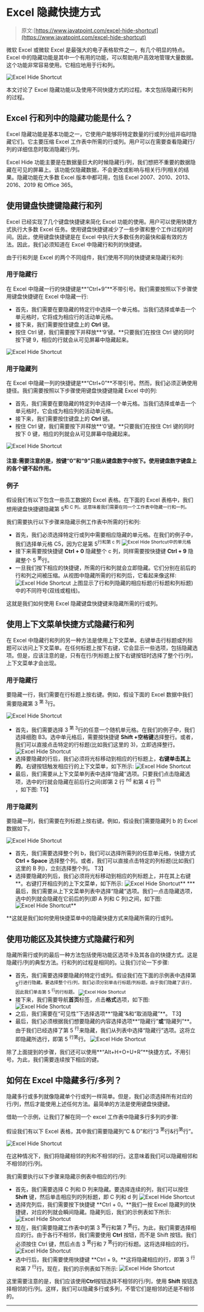 # Excel 隐藏快捷方式

> 原文:[https://www.javatpoint.com/excel-hide-shortcut](https://www.javatpoint.com/excel-hide-shortcut)

微软 Excel 或微软 Excel 是最强大的电子表格软件之一，有几个明显的特点。Excel 中的隐藏功能是其中一个有用的功能，可以帮助用户高效地管理大量数据。这个功能非常容易使用。它相应地用于行和列。

![Excel Hide Shortcut](../Images/4ae7618b8a695f12569c53af6c6265bd.png)

本文讨论了 Excel 隐藏功能以及使用不同快捷方式的过程。本文包括隐藏行和列的过程。

## Excel 行和列中的隐藏功能是什么？

Excel 隐藏功能是基本功能之一，它使用户能够将特定数量的行或列分组并临时隐藏它们。它主要压缩 Excel 工作表中所需的行或列。用户可以在需要查看隐藏行/列的详细信息时取消隐藏行/列。

Excel Hide 功能主要是在数据量巨大的时候隐藏行/列，我们想把不重要的数据隐藏在可见的屏幕上。该功能仅隐藏数据，不会更改或影响与相关行/列相关的结果。隐藏功能在大多数 Excel 版本中都可用，包括 Excel 2007、2010、2013、2016、2019 和 Office 365。

## 使用键盘快捷键隐藏行和列

Excel 已经实现了几个键盘快捷键来简化 Excel 功能的使用。用户可以使用快捷方式执行大多数 Excel 任务。使用键盘快捷键减少了一些步骤和整个工作过程的时间。因此，使用键盘快捷键是在 Excel 中执行大多数任务的最快和最有效的方法。因此，我们必须知道在 Excel 中隐藏行和列的快捷键。

由于行和列是 Excel 的两个不同组件，我们使用不同的快捷键来隐藏行和列:

### 用于隐藏行

在 Excel 中隐藏一行的快捷键是**“Ctrl+9”**不带引号。我们需要按照以下步骤使用键盘快捷键在 Excel 中隐藏一行:

*   首先，我们需要在要隐藏的特定行中选择一个单元格。当我们选择或单击一个单元格时，它将成为相应行的活动单元格。
*   接下来，我们需要按住键盘上的 **Ctrl** 键。
*   按住 Ctrl 键，我们需要按下并释放**‘9’键。**只要我们在按住 Ctrl 键的同时按下键 9，相应的行就会从可见屏幕中隐藏起来。

![Excel Hide Shortcut](../Images/e1a276d238a21ca53f83dba1fe84ff22.png)

### 用于隐藏列

在 Excel 中隐藏一列的快捷键是**“Ctrl+0”**不带引号。然而，我们必须正确使用捷径。我们需要按照以下步骤使用键盘快捷键隐藏 Excel 中的列:

*   首先，我们需要在要隐藏的特定列中选择一个单元格。当我们选择或单击一个单元格时，它会成为相应列的活动单元格。
*   接下来，我们需要按住键盘上的 **Ctrl** 键。
*   按住 Ctrl 键，我们需要按下并释放**‘0’键。**只要我们在按住 Ctrl 键的同时按下 0 键，相应的列就会从可见屏幕中隐藏起来。

![Excel Hide Shortcut](../Images/e7136d351a6f7f3215084792d1ccbfcb.png)

#### 注意:需要注意的是，按键“0”和“9”只能从键盘数字中按下。使用键盘数字键盘上的各个键不起作用。

### 例子

假设我们有以下包含一些员工数据的 Excel 表格。在下面的 Excel 表格中，我们想用键盘快捷键隐藏第 5<sup>和 C 列。这意味着我们需要在同一个工作表中隐藏一行和一列。</sup>

我们需要执行以下步骤来隐藏示例工作表中所需的行和列:

*   首先，我们必须选择特定行或列中需要相应隐藏的单元格。在我们的例子中，我们选择单元格 C5，因为它是第 5<sup>行和第 c 列
    ![Excel Hide Shortcut](../Images/96b09881d27566fe01cb03e895c7f960.png)中的单元格</sup>
*   接下来需要按快捷键 **Ctrl + 0** 隐藏整个 c 列，同样需要按快捷键 **Ctrl + 9** 隐藏整个 5 <sup>第</sup>行。
*   一旦我们按下相应的快捷键，所需的行和列就会立即隐藏。它们分别在前后的行和列之间被压缩。从视图中隐藏所需的行和列后，它看起来像这样:
    ![Excel Hide Shortcut](../Images/111ed32be5261e78e3eba56ca35c04dd.png)
    上图显示了行和列隐藏的相应标题(行标题和列标题)中的不同符号(双线或粗线)。

这就是我们如何使用 Excel 隐藏键盘快捷键来隐藏所需的行或列。

## 使用上下文菜单快捷方式隐藏行和列

在 Excel 中隐藏行和列的另一种方法是使用上下文菜单。右键单击行标题或列标题可以访问上下文菜单。在任何标题上按下右键，它会显示一些选项，包括隐藏选项。但是，应该注意的是，只有在行/列标题上按下右键按钮时选择了整个行/列，上下文菜单才会出现。

### 用于隐藏行

要隐藏一行，我们需要在行标题上按右键。例如，假设下面的 Excel 数据中我们需要隐藏第 3 <sup>第 3</sup>行。

![Excel Hide Shortcut](../Images/237e2f4a5455505f6627832923429e95.png)

*   首先，我们需要选择 3 <sup>第 3</sup>行的任意一个随机单元格。在我们的例子中，我们选择细胞 B3。选中单元格后，需要按快捷键 **Shift +空格键**选择整行。或者，我们可以直接点击特定的行标题(比如我们这里的 3)，立即选择整行。
    ![Excel Hide Shortcut](../Images/390c3d21dfe188ee0e51b69e4247da5e.png)
*   选择要隐藏的行后，我们必须将光标移动到相应的行标题上，**右键单击其上的**。右键按钮触发相应行的上下文菜单，如下所示:
    ![Excel Hide Shortcut](../Images/b9077e3c56bf6a9b4c24dd535a00e234.png)
*   最后，我们需要从上下文菜单列表中选择“隐藏”选项。只要我们点击隐藏选项，选中的行就会隐藏在前后行之间(即第 2 行 <sup>nd</sup> 和第 4 行 <sup>th</sup> ，如下图:
    T5】

### 用于隐藏列

要隐藏一列，我们需要在列标题上按右键。例如，假设我们需要隐藏列 b 的 Excel 数据如下。

![Excel Hide Shortcut](../Images/1ea7b80bd1a2df4f64fdee9e22d8f77b.png)

*   首先，我们需要选择整个列 b，我们可以选择所需列的任意单元格，快捷方式 **Ctrl + Space** 选择整个列。或者，我们可以直接点击特定的列标题(比如我们这里的 B 列)，立刻选择整个列。
    T3】
*   选择要隐藏的列后，我们必须将光标移动到相应的列标题上，并在其上右键**。右键打开相应列的上下文菜单，如下所示:
    ![Excel Hide Shortcut](../Images/b03ac9c27337445da78860ad24977b4b.png)**
***   最后，我们需要从上下文菜单列表中选择“隐藏”选项。我们一点击隐藏选项，选中的列就会隐藏在它前后的列(即 A 列和 C 列)之间，如下图:
    ![Excel Hide Shortcut](../Images/c2db62da0f51fcd509f414d08ae1d232.png)**

 **这就是我们如何使用快捷菜单中的隐藏快捷方式来隐藏所需的行或列。

## 使用功能区及其快捷方式隐藏行和列

隐藏所需行或列的最后一种方法包括使用功能区选项卡及其各自的快捷方式。这是隐藏行/列的典型方法。行和列的过程是相同的。让我们讨论一下步骤:

*   首先，我们需要选择要隐藏的特定行或列。假设我们在下面的示例表中选择第 5<sup>行进行隐藏。要选择整个行/列，我们必须分别单击行标题/列标题。由于我们隐藏了该行，因此我们单击第 5 <sup>行</sup>的行标题。
    ![Excel Hide Shortcut](../Images/7c2b9d22d888a735afde428a08bbae00.png)</sup>
*   接下来，我们需要导航**首页**标签，点击**格式**选项，如下图:
    ![Excel Hide Shortcut](../Images/d59a65fcc047853730d0fd88401d3d8a.png)
*   之后，我们需要在“可见性”下选择选项**“隐藏”&和“取消隐藏”**。
    T3】
*   最后，我们必须根据我们想要隐藏的内容选择选项**“隐藏行”**或**“隐藏列”**。由于我们已经选择了第 5 <sup>行</sup>来隐藏，我们从列表中选择“隐藏行”选项。这将立即隐藏所选行，即第 5 <sup>行第</sup>行。
    ![Excel Hide Shortcut](../Images/e470a725f7633cfc7f9eb79f165eb88c.png)

除了上面提到的步骤，我们还可以使用**“Alt+H+O+U+R”**快捷方式，不用引号。为此，我们需要连续按下相应的键。

## 如何在 Excel 中隐藏多行/多列？

隐藏多行或多列就像隐藏单个行或列一样简单。但是，我们必须选择所有对应的行/列，然后才能使用上述任何方法。最简单的方法是使用键盘快捷键。

借助一个示例，让我们了解在同一个 excel 工作表中隐藏多行多列的步骤:

假设我们有以下 Excel 表格，其中我们需要隐藏列“C & D”和行“3 <sup>第</sup>行&行<sup>第</sup>行”。

![Excel Hide Shortcut](../Images/4a2ddb4761ebcbdd3406f26176d25419.png)

在这种情况下，我们将隐藏相邻的列和不相邻的行。这意味着我们可以隐藏相邻和不相邻的行/列。

我们需要执行以下步骤来隐藏示例表中相应的行/列:

*   首先，我们需要选择 C 列和 D 列来隐藏。要选择连续的列，我们可以按住 **Shift** 键，然后单击相应列的列标题，即 C 列和 d 列
    ![Excel Hide Shortcut](../Images/5d1c2c60f59b46231548c7c1d5191317.png)
*   选择完列后，我们需要按下快捷键 **Ctrl + 0。**我们一按 Excel 隐藏列的快捷键，对应的列就会瞬间隐藏。隐藏列后，我们的示例表如下所示:
    ![Excel Hide Shortcut](../Images/58caa81cd8487e078b64c019e037d5e9.png)
*   现在，我们需要隐藏工作表中的第 3 <sup>第</sup>行和第 7 <sup>第</sup>行。为此，我们需要选择相应的行。由于各行不相邻，我们需要使用 **Ctrl** 按钮，而不是 Shift 按钮。我们必须按住 Ctrl 键，然后点击 3 <sup>第</sup>行和 7 <sup>第</sup>行的行标题。这将选择相应的行。
    ![Excel Hide Shortcut](../Images/b9aa7553f6d217b1eeb5ee8be4cc00c1.png)
*   选中行后，我们需要使用快捷键 **Ctrl + 9。**这将隐藏相应的行，即第 3 <sup>行</sup>和第 7 <sup>行</sup>行。现在，我们的示例表如下所示:
    ![Excel Hide Shortcut](../Images/1a085f6682c6fa4d61c0c338a241965d.png)

这里需要注意的是，我们应该使用**Ctrl**按钮选择不相邻的行/列，使用 **Shift** 按钮选择相邻的行/列。这样，我们可以隐藏多行或多列，不管它们是相邻的还是不相邻的。

* * ***